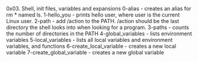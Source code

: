 0x03. Shell, init files, variables and expansions
0-alias - creates an alias for rm * named ls.
1-hello_you - prints hello user, where user is the current Linux user.
2-path - add /action to the PATH. /action should be the last directory the shell looks into when looking for a program.
3-paths - counts the number of directories in the PATH
4-global_variables - lists environment variables
5-local_variables - lists all local variables and environment variables, and functions
6-create_local_variable - creates a new local variable
7-create_global_variable - creates a new global variable

